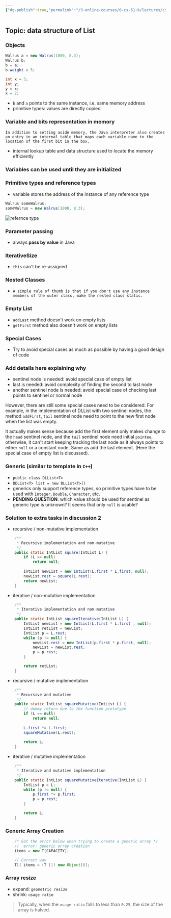 ```yaml
---
{"dg-publish":true,"permalink":"/3-online-courses/0-cs-61-b/lectures/cs-61-b-2018-spring-learning-notes-chapter-2/","noteIcon":"","created":"2024-01-31T22:49:21.497+01:00","updated":"2024-01-31T22:55:56.754+01:00"}
---
```


## Topic: data structure of List

### Objects
```java
Walrus a = new Walrus(1000, 8.3);
Walrus b;
b = a;
b.weight = 5;

int x = 5;
int y;
y = x;
x = 2;
```
- `b` and `a` points to the same instance, i.e. same memory address
- primitive types: values are directly copied

### Variable and bits representation in memory
`In addition to setting aside memory, the Java interpreter also creates an entry in an internal table that maps each variable name to the location of the first bit in the box.`
- internal lookup table and data structure used to locate the memory efficiently


### Variables can be used until they are initialized

### Primitive types and reference types
- variable stores the address of the instance of any reference type
```java
Walrus someWalrus;
someWalrus = new Walrus(1000, 8.3);
```
![refernce type](Z%20-%20assets/reference_type.png "Reference Type")


### Parameter passing
- always **pass by value** in Java 


### IterativeSize
- `this` can't be re-assigned


### Nested Classes
- `A simple rule of thumb is that if you don't use any instance members of the outer class, make the nested class static.`


### Empty List
- `addLast` method doesn't work on empty lists
- `getFirst` method also doesn't work on empty lists


### Special Cases
- Try to avoid special cases as much as possible by having a good design of code

### Add details here explaining why
- sentinel node is needed: avoid special case of empty list
- last is needed: avoid complexity of finding the second to last node
- another sentinel node is needed: avoid special case of checking last points to sentinel or normal node

However, there are still some special cases need to be considered. For example, in the implementation of DLList with two sentinel nodes, the method `addFirst`, `tail` sentinel node need to point to the new first node when the list was empty.

It actually makes sense because add the first element only makes change to the `head` sentinel node, and the `tail` sentinel node need initial `pointee`, otherwise, it can't start keeping tracking the last node as it always points to either `null` or a constant node. Same as add the last element. (Here the special case of empty list is discussed).


### Generic (similar to template in `C++`)
- `public class DLList<T>`
- `DDList<T> list = new DLList<T>()`
- generics only support reference types, so primitive types have to be used with `Integer`, `Double`, `Character`, etc.
- **PENDING QUESTION**: which value should be used for sentinel as generic type is unknown? It seems that only `null` is usable?

### Solution to extra tasks in discussion 2
- recursive / non-mutative implementation
```java
    /**
     * Recursive implementation and non-mutative
     */
    public static IntList square(IntList L) {
        if (L == null)
            return null;
        
        IntList newList = new IntList(L.first * L.first, null);
        newList.rest = square(L.rest);
        return newList;
    }
```
- iterative / non-mutative implementation
```java
    /**
     * Iterative implementation and non-mutative
     */
    public static IntList squareIterative(IntList L) {
        IntList newList = new IntList(L.first * L.first , null);
        IntList retList = newList;
        IntList p = L.rest;
        while (p != null) {
            newList.rest = new IntList(p.first * p.first, null);
            newList = newList.rest;
            p = p.rest;
        }

        return retList;
    }
```
- recursive / mutative implementation
```java
    /**
     * Recursive and mutative
     */
    public static IntList squareMutative(IntList L) {
        // dummy return due to the function prototype
        if (L == null)
            return null;
        
        L.first *= L.first;
        squareMutative(L.rest);
        
        return L;
    }
```
- iterative / mutative implementation
```java
    /**
     * Iterative and mutative implementation
     */
    public static IntList squareMutativeIterative(IntList L) {
        IntList p = L;
        while (p != null) {
            p.first *= p.first;
            p = p.rest;
        }

        return L;
    }
```

### Generic Array Creation
```java
    /* Got the error below when trying to create a generic array */
    //  error: generic array creation
    items = new T[CAPACITY];

    // Correct way
    T[] items = (T []) new Object[8];
```

### Array resize
- expand: `geometric resize`
- shrink: `usage ratio`

> Typically, when the `usage ratio` falls to less than `0.25`, the size of the array is halved.